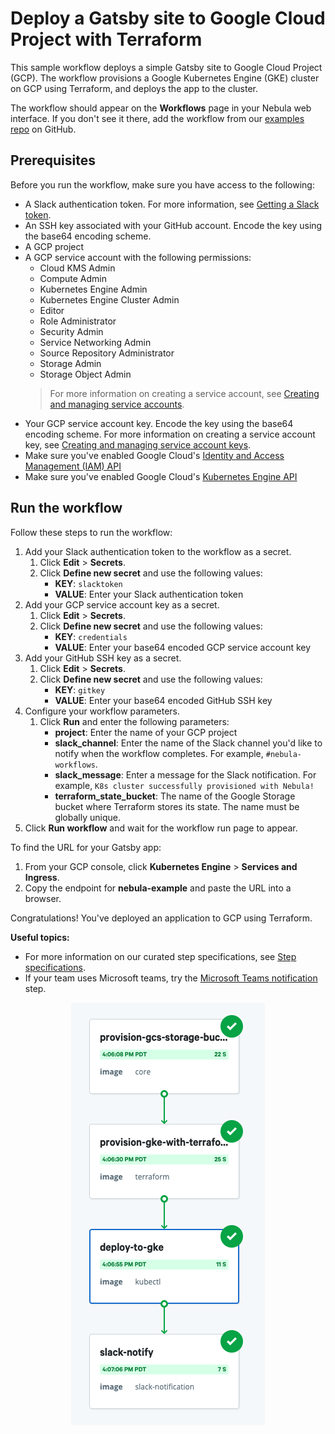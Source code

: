 # Deploy a Gatsby site to Google Cloud Project with Terraform       

This sample workflow deploys a simple Gatsby site to Google Cloud Project (GCP).
The workflow provisions a Google Kubernetes Engine (GKE) cluster on
GCP using Terraform, and deploys the app to the cluster.

The workflow should appear on the **Workflows** page in your Nebula web interface. If you don't see
it there, add the workflow from our [examples repo](https://github.com/puppetlabs/nebula-workflow-examples/tree/master/example-workflows/gke-provision-and-deploy-workflow) on GitHub. 

## Prerequisites

Before you run the workflow, make sure you have access to the following:
- A Slack authentication token. For more information, see [Getting a Slack token](https://get.slack.help/hc/en-us/articles/215770388-Create-and-regenerate-API-tokens).
- An SSH key associated with your GitHub account. Encode the key using the base64
  encoding scheme.  
- A GCP project
- A GCP service account with the following permissions:
  - Cloud KMS Admin
  - Compute Admin
  - Kubernetes Engine Admin
  - Kubernetes Engine Cluster Admin
  - Editor
  - Role Administrator
  - Security Admin
  - Service Networking Admin
  - Source Repository Administrator
  - Storage Admin
  - Storage Object Admin
  > For more information on creating a service account, see [Creating and
  > managing service
  > accounts](https://cloud.google.com/iam/docs/creating-managing-service-accounts).
- Your GCP service account key. Encode the key using the base64
  encoding scheme. For more information on creating a service account key, see [Creating and managing service account
  keys](https://cloud.google.com/iam/docs/creating-managing-service-account-keys#iam-service-account-keys-create-gcloud).
- Make sure you've enabled Google Cloud's [Identity and Access Management (IAM) API](https://cloud.google.com/iam/reference/rest/)
- Make sure you've enabled Google Cloud's [Kubernetes Engine API](https://cloud.google.com/kubernetes-engine/docs/reference/rest/)

## Run the workflow

Follow these steps to run the workflow:
1. Add your Slack authentication token to the workflow as a secret.
   1. Click **Edit** > **Secrets**.
   2. Click **Define new secret** and use the following values:
      - **KEY**: `slacktoken`
      - **VALUE**: Enter your Slack authentication token
2. Add your GCP service account key as a secret.
   1. Click **Edit** > **Secrets**.
   2. Click **Define new secret** and use the following values:
      - **KEY**: `credentials`
      - **VALUE**: Enter your base64 encoded GCP service account key
3. Add your GitHub SSH key as a secret.
   1. Click **Edit** > **Secrets**.
   2. Click **Define new secret** and use the following values:
      - **KEY**: `gitkey`
      - **VALUE**: Enter your base64 encoded GitHub SSH key
4. Configure your workflow parameters.
   1. Click **Run** and enter the following parameters:
      - **project**: Enter the name of your GCP project
      - **slack_channel**: Enter the name of the Slack channel you'd like to
        notify when the workflow completes. For example, `#nebula-workflows`.
      - **slack_message**: Enter a message for the Slack notification. For
        example, `K8s cluster successfully provisioned with Nebula!`
      - **terraform_state_bucket**: The name of the Google Storage bucket where
        Terraform stores its state. The name must be globally unique. 
5. Click **Run workflow** and wait for the workflow run page to appear. 

To find the URL for your Gatsby app:
1. From your GCP console, click **Kubernetes Engine** > **Services and Ingress**.
2. Copy the endpoint for **nebula-example** and paste the URL into a browser.

Congratulations! You've deployed an application to GCP using Terraform.

**Useful topics:**

- For more information on our curated step specifications, see [Step specifications](../step-specifications.md).
- If your team uses Microsoft teams, try the [Microsoft Teams notification](../step-specifications/msteams-notification.md) step.

<p align="center"><img src="./gke-provision-and-deploy-workflow.png"></p>